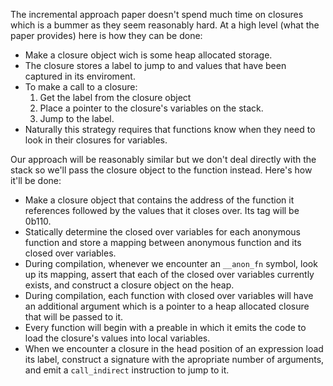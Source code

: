 The incremental approach paper doesn't spend much time on closures
which is a bummer as they seem reasonably hard. At a high level (what
the paper provides) here is how they can be done:

- Make a closure object wich is some heap allocated storage.
- The closure stores a label to jump to and values that have been
  captured in its enviroment.
- To make a call to a closure:
  1. Get the label from the closure object
  2. Place a pointer to the closure's variables on the stack.
  3. Jump to the label.
- Naturally this strategy requires that functions know when they need
  to look in their closures for variables.

Our approach will be reasonably similar but we don't deal directly
with the stack so we'll pass the closure object to the function
instead. Here's how it'll be done:

- Make a closure object that contains the address of the function it
  references followed by the values that it closes over. Its tag will
  be 0b110.
- Statically determine the closed over variables for each anonymous
  function and store a mapping between anonymous function and its
  closed over variables.
- During compilation, whenever we encounter an `__anon_fn` symbol,
  look up its mapping, assert that each of the closed over variables
  currently exists, and construct a closure object on the heap.
- During compilation, each function with closed over variables will
  have an additional argument which is a pointer to a heap allocated
  closure that will be passed to it.
- Every function will begin with a preable in which it emits the code
  to load the closure's values into local variables.
- When we encounter a closure in the head position of an expression
  load its label, construct a signature with the apropriate number of
  arguments, and emit a `call_indirect` instruction to jump to it.

